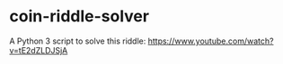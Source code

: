 # coin-riddle-solver
A Python 3 script to solve this riddle: https://www.youtube.com/watch?v=tE2dZLDJSjA
